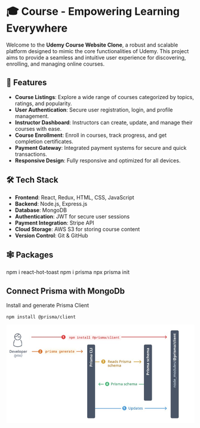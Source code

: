 # 🎓 Course - Empowering Learning Everywhere

Welcome to the **Udemy Course Website Clone**, a robust and scalable platform designed to mimic the core functionalities of Udemy. This project aims to provide a seamless and intuitive user experience for discovering, enrolling, and managing online courses.

## 🚀 Features

- **Course Listings**: Explore a wide range of courses categorized by topics, ratings, and popularity.
- **User Authentication**: Secure user registration, login, and profile management.
- **Instructor Dashboard**: Instructors can create, update, and manage their courses with ease.
- **Course Enrollment**: Enroll in courses, track progress, and get completion certificates.
- **Payment Gateway**: Integrated payment systems for secure and quick transactions.
- **Responsive Design**: Fully responsive and optimized for all devices.

## 🛠️ Tech Stack

- **Frontend**: React, Redux, HTML, CSS, JavaScript
- **Backend**: Node.js, Express.js
- **Database**: MongoDB
- **Authentication**: JWT for secure user sessions
- **Payment Integration**: Stripe API
- **Cloud Storage**: AWS S3 for storing course content
- **Version Control**: Git & GitHub

## 🕸 Packages

npm i react-hot-toast
npm i prisma
npx prisma init

## Connect Prisma with MongoDb

Install and generate Prisma Client

```
npm install @prisma/client
```

![prisma client](/course/public/assets/prisma_client.jpg)
